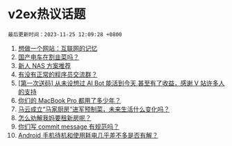 # v2ex热议话题

`最后更新时间：2023-11-25 12:09:28 +0800`

1. [想做一个网站：互联网的记忆](https://www.v2ex.com/t/994818)
1. [国产电车在割韭菜吗？](https://www.v2ex.com/t/994845)
1. [新人 NAS 方案推荐](https://www.v2ex.com/t/994862)
1. [有没有正常的程序员交流群？](https://www.v2ex.com/t/994819)
1. [[第一次送码] 从未设想过 AI Bot 能活到今天,甚至有了收益，感谢 V 站许多人的支持](https://www.v2ex.com/t/995010)
1. [你们的 MacBook Pro 都用了多少年？](https://www.v2ex.com/t/994941)
1. [马云成立“马家厨房”进军预制菜，未来生活什么变化吗？](https://www.v2ex.com/t/994875)
1. [怎么劝解我妈要租新房呢？](https://www.v2ex.com/t/994848)
1. [你们写 commit message 有规范吗？](https://www.v2ex.com/t/994797)
1. [Android 手机待机和使用耗电几乎差不多是否有解？](https://www.v2ex.com/t/994866)

